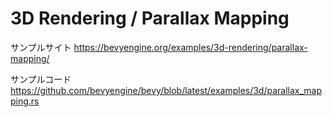 # 3D Rendering / Parallax Mapping

サンプルサイト
https://bevyengine.org/examples/3d-rendering/parallax-mapping/

サンプルコード
https://github.com/bevyengine/bevy/blob/latest/examples/3d/parallax_mapping.rs
